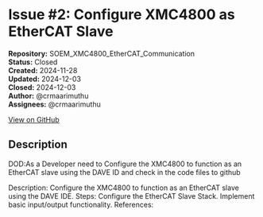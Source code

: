 # Issue #2: Configure XMC4800 as EtherCAT Slave

**Repository:** SOEM_XMC4800_EtherCAT_Communication  
**Status:** Closed  
**Created:** 2024-11-28  
**Updated:** 2024-12-03  
**Closed:** 2024-12-03  
**Author:** @crmaarimuthu  
**Assignees:** @crmaarimuthu  

[View on GitHub](https://github.com/Simtestlab/SOEM_XMC4800_EtherCAT_Communication/issues/2)

## Description

DOD:As a Developer need to Configure the XMC4800 to function as an EtherCAT slave using the DAVE ID and check in the code files to github

Description: Configure the XMC4800 to function as an EtherCAT slave using the DAVE IDE.
Steps:
Configure the EtherCAT Slave Stack.
Implement basic input/output functionality.
References: